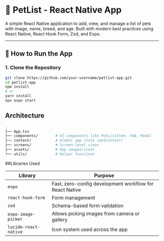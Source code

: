 # 🐾 PetList - React Native App

A simple React Native application to add, view, and manage a list of pets with image, name, breed, and age. Built with modern best practices using React Native, React Hook Form, Zod, and Expo.

---

## 🚀 How to Run the App

### 1. Clone the Repository

```bash
git clone https://github.com/your-username/petlist-app.git
cd petlist-app
npm install
# or
yarn install
npx expo start
```

## Architecture
```bash
.
├── App.tsx
├── components/        # UI components like PetListItem, FAB, Modal
├── context/           # Global app state (petContext)
├── screens/           # Screen-level views
├── assets/            # App images/icons
└── utils/             # Helper functions
```

##Libraries Used

| Library                    | Purpose                                                 |
| -------------------------- | ------------------------------------------------------- |
| `expo`                     | Fast, zero-config development workflow for React Native |
| `react-hook-form`          | Form management                                         |
| `zod`                      | Schema-based form validation                            |
| `expo-image-picker`        | Allows picking images from camera or gallery            |
| `lucide-react-native`      | Icon system used across the app                         |